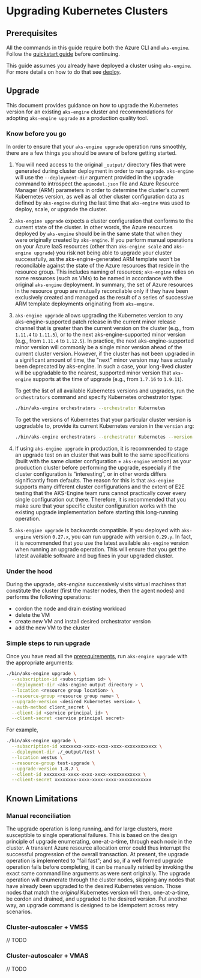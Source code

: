 # Upgrading Kubernetes Clusters

## Prerequisites

All the commands in this guide require both the Azure CLI and `aks-engine`. Follow the [quickstart guide](../tutorials/quickstart.md) before continuing.

This guide assumes you already have deployed a cluster using `aks-engine`. For more details on how to do that see [deploy](../tutorials/deploy.md).

## Upgrade

This document provides guidance on how to upgrade the Kubernetes version for an existing `aks-engine` cluster and recommendations for adopting `aks-engine upgrade` as a production quality tool.

<a name="pre-requirements"></a>

### Know before you go

In order to ensure that your `aks-engine upgrade` operation runs smoothly, there are a few things you should be aware of before getting started.

1) You will need access to the original `_output/` directory files that were generated during cluster deployment in order to run `upgrade`.  `aks-engine` will use the `--deployment-dir` argument provided in the upgrade command to introspect the `apimodel.json` file and Azure Resource Manager (ARM) parameters in order to determine the cluster's current Kubernetes version, as well as all other cluster configuration data as defined by `aks-engine` during the last time that `aks-engine` was used to deploy, scale, or upgrade the cluster.

2) `aks-engine upgrade` expects a cluster configuration that conforms to the current state of the cluster. In other words, the Azure resources deployed by `aks-engine` should be in the same state that when they were originally created by `aks-engine`. If you perform manual operations on your Azure IaaS resources (other than `aks-engine scale` and `aks-engine upgrade`) you risk not being able to upgrade your cluster successfully, as the aks-engine-generated ARM template won't be reconcilable against the state of the Azure resources that reside in the resource group. This includes naming of resources; `aks-engine` relies on some resources (such as VMs) to be named in accordance with the original `aks-engine` deployment. In summary, the set of Azure resources in the resource group are mutually reconcilable only if they have been exclusively created and managed as the result of a series of successive ARM template deployments originating from `aks-engine`.

3) `aks-engine upgrade` allows upgrading the Kubernetes version to any aks-engine-supported patch release in the current minor release channel that is greater than the current version on the cluster (e.g., from `1.11.4` to `1.11.5`), or to the next aks-engine-supported minor version (e.g., from `1.11.4` to `1.12.5`). In practice, the next aks-engine-supported minor version will commonly be a single minor version ahead of the current cluster version. However, if the cluster has not been upgraded in a significant amount of time, the "next" minor version may have actually been deprecated by aks-engine. In such a case, your long-lived cluster will be upgradable to the nearest, supported minor version that `aks-engine` supports at the time of upgrade (e.g., from `1.7.16` to `1.9.11`).

    To get the list of all available Kubernetes versions and upgrades, run the `orchestrators` command and specify Kubernetes orchestrator type:

    ```bash
    ./bin/aks-engine orchestrators --orchestrator Kubernetes
    ```

    To get the versions of Kubernetes that your particular cluster version is upgradable to, provide its current Kubernetes version in the `version` arg:

    ```bash
    ./bin/aks-engine orchestrators --orchestrator Kubernetes --version 1.11.5
    ```

4) If using `aks-engine upgrade` in production, it is recommended to stage an upgrade test on an cluster that was built to the same specifications (built with the same cluster configuration + `aks-engine` version) as your production cluster before performing the upgrade, especially if the cluster configuration is "interesting", or in other words differs significantly from defaults. The reason for this is that `aks-engine` supports many different cluster configurations and the extent of E2E testing that the AKS-Engine team runs cannot practically cover every single configuration out there. Therefore, it is recommended that you make sure that your specific cluster configuration works with the existing upgrade implementation before starting this long-running operation.

5) `aks-engine upgrade` is backwards compatible. If you deployed with `aks-engine` version `0.27.x`, you can run upgrade with version `0.29.y`. In fact, it is recommended that you use the latest available `aks-engine` version when running an upgrade operation. This will ensure that you get the latest available software and bug fixes in your upgraded cluster.

### Under the hood

During the upgrade, *aks-engine* successively visits virtual machines that constitute the cluster (first the master nodes, then the agent nodes) and performs the following operations:

- cordon the node and drain existing workload
- delete the VM
- create new VM and install desired orchestrator version
- add the new VM to the cluster

### Simple steps to run upgrade

Once you have read all the [prerequirements](#pre-requirements), run `aks-engine upgrade` with the appropriate arguments:

```bash
./bin/aks-engine upgrade \
  --subscription-id <subscription id> \
  --deployment-dir <aks-engine output directory > \
  --location <resource group location> \
  --resource-group <resource group name> \
  --upgrade-version <desired Kubernetes version> \
  --auth-method client_secret \
  --client-id <service principal id> \
  --client-secret <service principal secret>
```

For example,

```bash
./bin/aks-engine upgrade \
  --subscription-id xxxxxxxx-xxxx-xxxx-xxxx-xxxxxxxxxxxx \
  --deployment-dir ./_output/test \
  --location westus \
  --resource-group test-upgrade \
  --upgrade-version 1.8.7 \
  --client-id xxxxxxxx-xxxx-xxxx-xxxx-xxxxxxxxxxxx \
  --client-secret xxxxxxxx-xxxx-xxxx-xxxx-xxxxxxxxxxxx
```

## Known Limitations

### Manual reconciliation

The upgrade operation is long running, and for large clusters, more susceptible to single operational failures. This is based on the design principle of upgrade enumerating, one-at-a-time, through each node in the cluster. A transient Azure resource allocation error could thus interrupt the successful progression of the overall transaction. At present, the upgrade operation is implemented to "fail fast"; and so, if a well formed upgrade operation fails before completing, it can be manually retried by invoking the exact same command line arguments as were sent originally. The upgrade operation will enumerate through the cluster nodes, skipping any nodes that have already been upgraded to the desired Kubernetes version. Those nodes that match the *original* Kubernetes version will then, one-at-a-time, be cordon and drained, and upgraded to the desired version. Put another way, an upgrade command is designed to be idempotent across retry scenarios.

### Cluster-autoscaler + VMSS

// TODO

### Cluster-autoscaler + VMAS

// TODO


